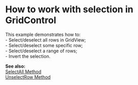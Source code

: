 # How to work with selection in GridControl


<p>This example demonstrates how to:<br />
- Select/deselect all rows in GridView;<br />
- Select/deselect some specific row;<br />
- Select/deselect a range of rows;<br />
- Invert the selection.</p><p><strong>See also</strong><strong>:</strong><strong><br />
</strong><a href="http://documentation.devexpress.com/#WindowsForms/DevExpressXtraGridViewsGridGridView_SelectAlltopic"><u>SelectAll Method</u></a><br />
<a href="http://documentation.devexpress.com/#WindowsForms/DevExpressXtraGridViewsBaseColumnView_UnselectRowtopic"><u>UnselectRow Method</u></a></p>

<br/>



